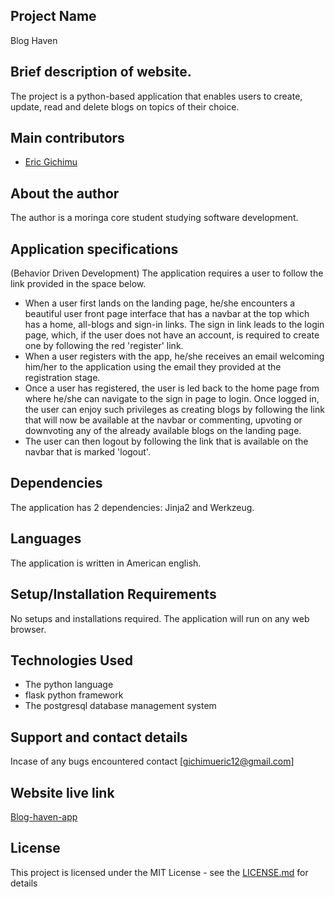 ## Project Name
 Blog Haven

## Brief description of website.
The project is a python-based application that enables users to create, update, read and delete blogs on topics of their choice.

## Main contributors
- [Eric Gichimu](https://github.com/Gichimu)


## About the author
The author is a moringa core student studying software development.

## Application specifications
(Behavior Driven Development)
The application requires a user to follow the link provided in the space below. 
* When a user first lands on the landing page, he/she encounters a beautiful user front page interface that has a navbar at the top which has a home, all-blogs and sign-in links. The sign in link leads to the login page, which, if the user does
not have an account, is required to create one by following the red 'register' link.
* When a user registers with the app, he/she receives an email welcoming him/her to the application using the email they
provided at the registration stage.
* Once a user has registered, the user is led back to the home page from where he/she can navigate to the sign in page to login. Once logged in, the user can enjoy such privileges as creating blogs by following the link that will now be available at the navbar or commenting, upvoting or downvoting any of the already available blogs on the landing page.
* The user can then logout by following the link that is available on the navbar that is marked 'logout'.

## Dependencies
The application has 2 dependencies: Jinja2 and Werkzeug. 
 
## Languages
The application is written in American english.

## Setup/Installation Requirements
No setups and installations required. The application will run on any web browser.

## Technologies Used
* The python language
* flask python framework
* The postgresql database management system



## Support and contact details
 Incase of any bugs encountered contact [gichimueric12@gmail.com]

## Website live link
[Blog-haven-app](https://blog-haven-app.herokuapp.com/)

 
 ## License
This project is licensed under the MIT License - see the [LICENSE.md](https://github.com/Gichimu/blog-haven/blob/master/LICENCE.md) for details